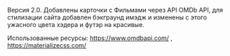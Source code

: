 Версия 2.0. Добавлены карточки с Фильмами через API OMDb API, для стилизации сайта добавлен бэкграунд имэдж и изменены с этого ужасного цвета хэдера и футэр на красивые.

Использованные ресурсы: https://www.omdbapi.com/ , https://materializecss.com/
